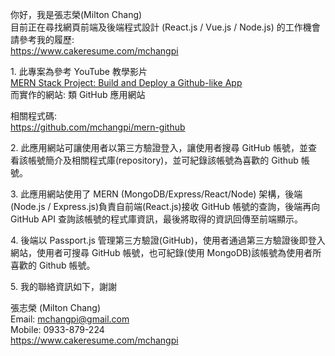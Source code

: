 你好，我是張志榮(Milton Chang)  
目前正在尋找網頁前端及後端程式設計 (React.js / Vue.js / Node.js) 的工作機會  
請參考我的履歷:  
https://www.cakeresume.com/mchangpi

1\. 此專案為參考 YouTube 教學影片  
<a href="https://www.youtube.com/watch?v=P6UyvDhNTbg" target="_blank">MERN Stack Project: Build and Deploy a Github-like App</a>  
而實作的網站: 類 GitHub 應用網站

相關程式碼:  
https://github.com/mchangpi/mern-github

2\. 此應用網站可讓使用者以第三方驗證登入，讓使用者搜尋 GitHub 帳號，並查看該帳號簡介及相關程式庫(repository)，並可紀錄該帳號為喜歡的 Github 帳號。

3\. 此應用網站使用了 MERN (MongoDB/Express/React/Node) 架構，後端(Node.js / Express.js)負責自前端(React.js)接收 GitHub 帳號的查詢，後端再向 GitHub API 查詢該帳號的程式庫資訊，最後將取得的資訊回傳至前端顯示。

4\. 後端以 Passport.js 管理第三方驗證(GitHub)，使用者通過第三方驗證後即登入網站，使用者可搜尋 GitHub 帳號，也可紀錄(使用 MongoDB)該帳號為使用者所喜歡的 Github 帳號。

5\. 我的聯絡資訊如下，謝謝

張志榮 (Milton Chang)  
Email: mchangpi@gmail.com  
Mobile: 0933-879-224  
https://www.cakeresume.com/mchangpi
